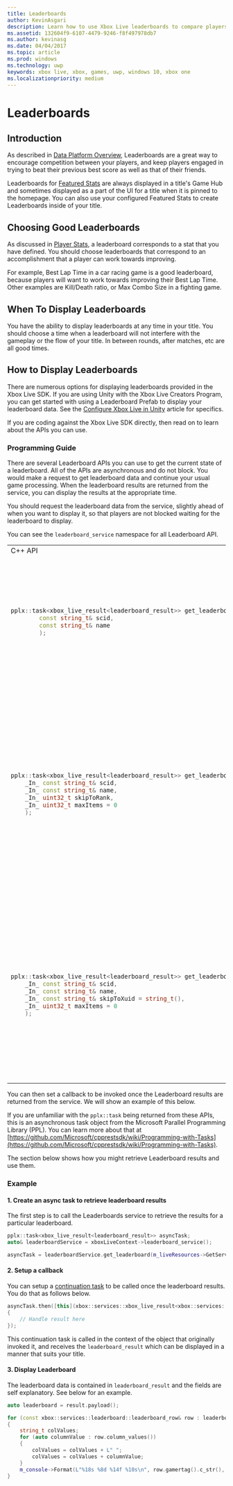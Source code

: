 ```yaml
---
title: Leaderboards
author: KevinAsgari
description: Learn how to use Xbox Live leaderboards to compare players.
ms.assetid: 132604f9-6107-4479-9246-f8f497978db7
ms.author: kevinasg
ms.date: 04/04/2017
ms.topic: article
ms.prod: windows
ms.technology: uwp
keywords: xbox live, xbox, games, uwp, windows 10, xbox one
ms.localizationpriority: medium
---
```


# Leaderboards

## Introduction

As described in [Data Platform Overview](../data-platform/data-platform.md), Leaderboards are a great way to encourage competition between your players, and keep players engaged in trying to beat their previous best score as well as that of their friends.

Leaderboards for [Featured Stats](stats2017.md#configured-stats-and-featured-leaderboards) are always displayed in a title's Game Hub and sometimes displayed as a part of the UI for a title when it is pinned to the homepage. You can also use your configured Featured Stats to create Leaderboards inside of your title.

## Choosing Good Leaderboards

As discussed in [Player Stats](player-stats.md), a leaderboard corresponds to a stat that you have defined.  You should choose leaderboards that correspond to an accomplishment that a player can work towards improving.

For example, Best Lap Time in a car racing game is a good leaderboard, because players will want to work towards improving their Best Lap Time.  Other examples are Kill/Death ratio, or Max Combo Size in a fighting game.

## When To Display Leaderboards

You have the ability to display leaderboards at any time in your title.  You should choose a time when a leaderboard will not interfere with the gameplay or the flow of your title.  In between rounds, after matches, etc are all good times.

## How to Display Leaderboards

There are numerous options for displaying leaderboards provided in the Xbox Live SDK.  If you are using Unity with the Xbox Live Creators Program, you can get started with using a Leaderboard Prefab to display your leaderboard data.  See the [Configure Xbox Live in Unity](../get-started-with-creators/configure-xbox-live-in-unity.md) article for specifics.

If you are coding against the Xbox Live SDK directly, then read on to learn about the APIs you can use.

### Programming Guide

There are several Leaderboard APIs you can use to get the current state of a leaderboard.  All of the APIs are asynchronous and do not block.  You would make a request to get leaderboard data and continue your usual game processing.  When the leaderboard results are returned from the service, you can display the results at the appropriate time.

You should request the leaderboard data from the service, slightly ahead of when you want to display it, so that players are not blocked waiting for the leaderboard to display.

You can see the `leaderboard_service` namespace for all Leaderboard API.

<table>

<tr>
<td>C++ API</td><td>Description</td>
</tr>

<tr>
<td markdown="block">

```cpp

pplx::task<xbox_live_result<leaderboard_result>> get_leaderboard(
        const string_t& scid,
        const string_t& name
        );
```

</td>

<td>Most basic version of the API.  This will return the leaderboard values for the given leaderboard, starting from the player at the top of the leaderboard.</td>

</tr>

<tr>
<td markdown="block">

```cpp

pplx::task<xbox_live_result<leaderboard_result>> get_leaderboard(
    _In_ const string_t& scid,
    _In_ const string_t& name,
    _In_ uint32_t skipToRank,
    _In_ uint32_t maxItems = 0
    );

```

</td>

<td>This API provides some more flexibility, you can specify the rank (position) that you want to display, as well as a max value of items to return.  For example you would use this API if you wanted to display the leaderboard starting at position 1000.</td>

</tr>

<tr>

<td markdown="block">

```cpp

pplx::task<xbox_live_result<leaderboard_result>> get_leaderboard_skip_to_xuid(
    _In_ const string_t& scid,
    _In_ const string_t& name,
    _In_ const string_t& skipToXuid = string_t(),
    _In_ uint32_t maxItems = 0
    );

```

</td>

<td>

Use this if you want to skip the leaderboard to a certain user.  A `XUID` is a unique identifier for each Xbox User.  You can obtain for the signed in user, or any one of their friends, and pass that into this function.

</td>

</tr>

</table>

You can then set a callback to be invoked once the Leaderboard results are returned from the service.  We will show an example of this below.

If you are unfamiliar with the `pplx::task` being returned from these APIs, this is an asynchronous task object from the Microsoft Parallel Programming Library (PPL).  You can learn more about that at [https://github.com/Microsoft/cpprestsdk/wiki/Programming-with-Tasks](https://github.com/Microsoft/cpprestsdk/wiki/Programming-with-Tasks).

The section below shows how you might retrieve Leaderboard results and use them.

### Example

#### 1. Create an async task to retrieve leaderboard results

The first step is to call the Leaderboards service to retrieve the results for a particular leaderboard.

```cpp
pplx::task<xbox_live_result<leaderboard_result>> asyncTask;
auto& leaderboardService = xboxLiveContext->leaderboard_service();

asyncTask = leaderboardService.get_leaderboard(m_liveResources->GetServiceConfigId(), LeaderboardIdEnemyDefeats);
```

#### 2. Setup a callback

You can setup a [continuation task](https://msdn.microsoft.com/en-us/library/dd492427(v=vs.110).aspx#continuations) to be called once the leaderboard results.  You do that as follows below.

```cpp
asyncTask.then([this](xbox::services::xbox_live_result<xbox::services::leaderboard::leaderboard_result> result)
{
    // Handle result here
});
```

This continuation task is called in the context of the object that originally invoked it, and receives the ```leaderboard_result``` which can be displayed in a manner that suits your title.


#### 3. Display Leaderboard

The leaderboard data is contained in ```leaderboard_result``` and the fields are self explanatory.  See below for an example.

```cpp
auto leaderboard = result.payload();

for (const xbox::services::leaderboard::leaderboard_row& row : leaderboard.rows())
{
    string_t colValues;
    for (auto columnValue : row.column_values())
    {
        colValues = colValues + L" ";
        colValues = colValues + columnValue;
    }
    m_console->Format(L"%18s %8d %14f %10s\n", row.gamertag().c_str(), row.rank(), row.percentile(), colValues.c_str());
}

```